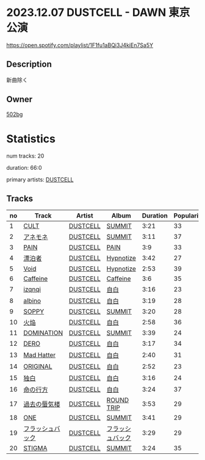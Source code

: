 # 2023.12.07 DUSTCELL - DAWN 東京公演
https://open.spotify.com/playlist/1F1fu1aBQi3J4kiEn7Sa5Y

## Description
新曲除く

## Owner
[502bg](https://open.spotify.com/user/4woroafc3tx648l7zc8quofbf)

# Statistics
num tracks: 20

duration: 66:0

primary artists: [DUSTCELL](https://open.spotify.com/artist/6Rs4z6XgltEI01UlDlu98B)

## Tracks
| no | Track | Artist | Album | Duration | Popularity |
| -- | ----- | ------ | ----- | -------- | ---------- |
| 1 | [CULT](https://open.spotify.com/track/1mmscHszkCTiykJ1V7AZlW) | [DUSTCELL](https://open.spotify.com/artist/6Rs4z6XgltEI01UlDlu98B) | [SUMMIT](https://open.spotify.com/album/2afXWQvMmgOxkThOk8TArW) | 3:21 | 33 |
| 2 | [アネモネ](https://open.spotify.com/track/22zZLJNIqMrUcgIz6YXzgk) | [DUSTCELL](https://open.spotify.com/artist/6Rs4z6XgltEI01UlDlu98B) | [SUMMIT](https://open.spotify.com/album/2afXWQvMmgOxkThOk8TArW) | 3:11 | 37 |
| 3 | [PAIN](https://open.spotify.com/track/4mfNr2MTBHQplWFtpeKXAQ) | [DUSTCELL](https://open.spotify.com/artist/6Rs4z6XgltEI01UlDlu98B) | [PAIN](https://open.spotify.com/album/0Vcl6kUpK66TBgNyf1VY1n) | 3:9 | 33 |
| 4 | [漂泊者](https://open.spotify.com/track/5eisYTV3P9IltJsKBuHasM) | [DUSTCELL](https://open.spotify.com/artist/6Rs4z6XgltEI01UlDlu98B) | [Hypnotize](https://open.spotify.com/album/4ZN7YVrRO7uGeAchbVMmBm) | 3:42 | 27 |
| 5 | [Void](https://open.spotify.com/track/5QnnLbeNiTPQn68agY3i6D) | [DUSTCELL](https://open.spotify.com/artist/6Rs4z6XgltEI01UlDlu98B) | [Hypnotize](https://open.spotify.com/album/4ZN7YVrRO7uGeAchbVMmBm) | 2:53 | 39 |
| 6 | [Caffeine](https://open.spotify.com/track/3xsFZOyd6mfrjZT1Sf4nXR) | [DUSTCELL](https://open.spotify.com/artist/6Rs4z6XgltEI01UlDlu98B) | [Caffeine](https://open.spotify.com/album/74G9k4IlA4yjydeNlxOE7a) | 3:6 | 35 |
| 7 | [izqnqi](https://open.spotify.com/track/7A8qRHXihHITYJ4KkIBoPU) | [DUSTCELL](https://open.spotify.com/artist/6Rs4z6XgltEI01UlDlu98B) | [自白](https://open.spotify.com/album/6vIxDmZrN7tYrp3BtgyRGl) | 3:16 | 23 |
| 8 | [albino](https://open.spotify.com/track/67h1QTPhR8hd6z2yVLIbZn) | [DUSTCELL](https://open.spotify.com/artist/6Rs4z6XgltEI01UlDlu98B) | [自白](https://open.spotify.com/album/6vIxDmZrN7tYrp3BtgyRGl) | 3:19 | 28 |
| 9 | [SOPPY](https://open.spotify.com/track/1EZzjr5Yf3NEAqoZd1cYXU) | [DUSTCELL](https://open.spotify.com/artist/6Rs4z6XgltEI01UlDlu98B) | [SUMMIT](https://open.spotify.com/album/2afXWQvMmgOxkThOk8TArW) | 3:20 | 28 |
| 10 | [火焔](https://open.spotify.com/track/1DKR0lI9ACwoqAkQbDR5aP) | [DUSTCELL](https://open.spotify.com/artist/6Rs4z6XgltEI01UlDlu98B) | [自白](https://open.spotify.com/album/6vIxDmZrN7tYrp3BtgyRGl) | 2:58 | 36 |
| 11 | [DOMINATION](https://open.spotify.com/track/0yyHft3hR9P4V9rFgVVVHm) | [DUSTCELL](https://open.spotify.com/artist/6Rs4z6XgltEI01UlDlu98B) | [SUMMIT](https://open.spotify.com/album/2afXWQvMmgOxkThOk8TArW) | 3:39 | 24 |
| 12 | [DERO](https://open.spotify.com/track/3Ybrga9KQ2ogK3BXvyKkQ8) | [DUSTCELL](https://open.spotify.com/artist/6Rs4z6XgltEI01UlDlu98B) | [自白](https://open.spotify.com/album/6vIxDmZrN7tYrp3BtgyRGl) | 3:17 | 34 |
| 13 | [Mad Hatter](https://open.spotify.com/track/0Nga2v2XGHYVTEHLWEmiyT) | [DUSTCELL](https://open.spotify.com/artist/6Rs4z6XgltEI01UlDlu98B) | [自白](https://open.spotify.com/album/6vIxDmZrN7tYrp3BtgyRGl) | 2:40 | 31 |
| 14 | [ORIGINAL](https://open.spotify.com/track/60VjhQHtNGljzvmaJPvEKW) | [DUSTCELL](https://open.spotify.com/artist/6Rs4z6XgltEI01UlDlu98B) | [自白](https://open.spotify.com/album/6vIxDmZrN7tYrp3BtgyRGl) | 2:52 | 23 |
| 15 | [独白](https://open.spotify.com/track/66JTLu9Lxwm5sIgHmu57Jf) | [DUSTCELL](https://open.spotify.com/artist/6Rs4z6XgltEI01UlDlu98B) | [自白](https://open.spotify.com/album/6vIxDmZrN7tYrp3BtgyRGl) | 3:16 | 24 |
| 16 | [命の行方](https://open.spotify.com/track/0OnmiAxJQWP4iIeVz7m6oW) | [DUSTCELL](https://open.spotify.com/artist/6Rs4z6XgltEI01UlDlu98B) | [自白](https://open.spotify.com/album/6vIxDmZrN7tYrp3BtgyRGl) | 3:24 | 37 |
| 17 | [過去の蜃気楼](https://open.spotify.com/track/5ylzUbI4GsaLaWiV1yLK1u) | [DUSTCELL](https://open.spotify.com/artist/6Rs4z6XgltEI01UlDlu98B) | [ROUND TRIP](https://open.spotify.com/album/2PGs0H46L4tluIjtFeVoTm) | 3:53 | 29 |
| 18 | [ONE](https://open.spotify.com/track/3NhKbOQM5qExqUfowY1OWm) | [DUSTCELL](https://open.spotify.com/artist/6Rs4z6XgltEI01UlDlu98B) | [SUMMIT](https://open.spotify.com/album/2afXWQvMmgOxkThOk8TArW) | 3:41 | 29 |
| 19 | [フラッシュバック](https://open.spotify.com/track/4hnizpijT4QcfNznprVbLX) | [DUSTCELL](https://open.spotify.com/artist/6Rs4z6XgltEI01UlDlu98B) | [フラッシュバック](https://open.spotify.com/album/0ElFElNrXKcKoADFndk1Uc) | 3:29 | 29 |
| 20 | [STIGMA](https://open.spotify.com/track/7vZG6miDbBX0P99ORRGL0v) | [DUSTCELL](https://open.spotify.com/artist/6Rs4z6XgltEI01UlDlu98B) | [SUMMIT](https://open.spotify.com/album/2afXWQvMmgOxkThOk8TArW) | 3:24 | 35 |
        
